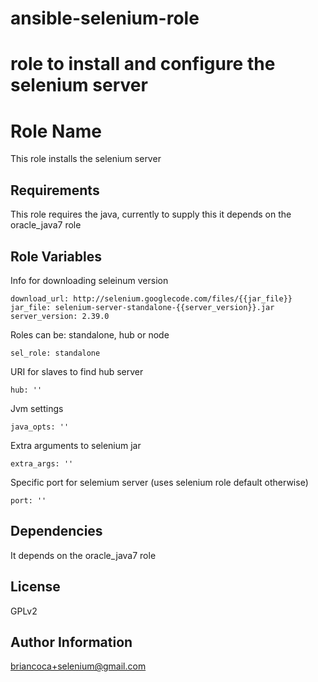 ansible-selenium-role
=====================

role to install and configure the selenium server
=======
Role Name
========

This role installs the selenium server

Requirements
------------

This role requires the java, currently to supply this it depends on the oracle_java7 role

Role Variables
--------------

Info for downloading seleinum version

    download_url: http://selenium.googlecode.com/files/{{jar_file}}
    jar_file: selenium-server-standalone-{{server_version}}.jar
    server_version: 2.39.0

Roles can be: standalone, hub or node

    sel_role: standalone

URI for slaves to find hub server

    hub: ''

Jvm settings

    java_opts: ''

Extra arguments to selenium jar

    extra_args: ''

Specific port for selemium server (uses selenium role default otherwise)

    port: ''



Dependencies
------------

It depends on the oracle_java7 role

License
-------

GPLv2

Author Information
------------------

briancoca+selenium@gmail.com
